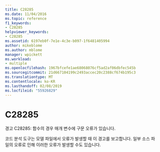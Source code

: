 ```yaml
---
title: C28285
ms.date: 11/04/2016
ms.topic: reference
f1_keywords:
- C28285
helpviewer_keywords:
- C28285
ms.assetid: 6197eb0f-7e1e-4c3e-b097-1f6481405994
author: mikeblome
ms.author: mblome
manager: wpickett
ms.workload:
- multiple
ms.openlocfilehash: 1967bfcefe1ae68068076cf5ad2af06dbfec545b
ms.sourcegitcommit: 21d667104199c2493accec20c2388cf674b195c3
ms.translationtype: MT
ms.contentlocale: ko-KR
ms.lasthandoff: 02/08/2019
ms.locfileid: "55926829"
---
```

# <a name="c28285"></a>C28285
경고 C28285: 함수의 경우 매개 변수에 구문 오류가 있습니다.

 코드 분석 도구는 모델 파일에서 오류가 발생할 때 이 경고를 보고합니다. 일부 소스 파일의 오류로 인해 이러한 오류가 발생할 수도 있습니다.